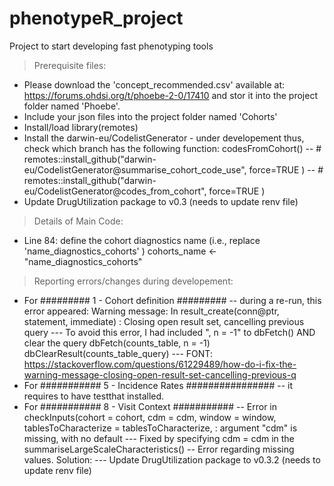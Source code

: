 # phenotypeR_project
Project to start developing fast phenotyping tools

> Prerequisite  files:
  - Please download the 'concept_recommended.csv' available at: https://forums.ohdsi.org/t/phoebe-2-0/17410 and stor it into the project folder named 'Phoebe'.
  - Include your json files into the project folder named 'Cohorts'
  - Install/load library(remotes)
  - Install the darwin-eu/CodelistGenerator - under developement thus, check which branch has the following function: codesFromCohort()
    -- # remotes::install_github("darwin-eu/CodelistGenerator@summarise_cohort_code_use", force=TRUE )
    -- # remotes::install_github("darwin-eu/CodelistGenerator@codes_from_cohort", force=TRUE )
  - Update DrugUtilization package to v0.3 (needs to update renv file)


> Details of Main Code:
  - Line 84: define the cohort diagnostics name (i.e., replace 'name_diagnostics_cohorts' ) 
    cohorts_name <- "name_diagnostics_cohorts"
  

> Reporting errors/changes during developement:
  - For ######### 1 - Cohort definition       ######### 
    -- during a re-run, this error appeared:
      Warning message: In result_create(conn@ptr, statement, immediate) : Closing open result set, cancelling previous query
    --- To avoid this error, I had included ", n = -1" to dbFetch() AND clear the query
      dbFetch(counts_table, n = -1)
      dbClearResult(counts_table_query)
    --- FONT: https://stackoverflow.com/questions/61229489/how-do-i-fix-the-warning-message-closing-open-result-set-cancelling-previous-q 
  - For ########### 5 - Incidence Rates ################ 
    -- it requires to have testthat installed. 
  - For ########### 8 - Visit Context  ###########
    -- Error in checkInputs(cohort = cohort, cdm = cdm, window = window, tablesToCharacterize = tablesToCharacterize,  : 
    argument "cdm" is missing, with no default
    --- Fixed by specifying cdm = cdm in the summariseLargeScaleCharacteristics()
    -- Error regarding missing values. Solution: 
    --- Update DrugUtilization package to v0.3.2 (needs to update renv file)

